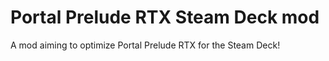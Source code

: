 # Portal Prelude RTX Steam Deck mod
 A mod aiming to optimize Portal Prelude RTX for the Steam Deck!
